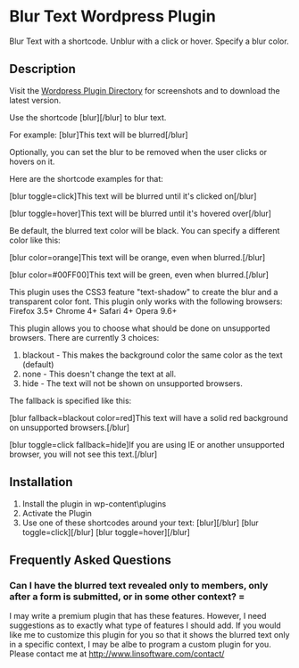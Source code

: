 # Blur Text Wordpress Plugin

Blur Text with a shortcode.  Unblur with a click or hover.  Specify a blur color.

## Description

Visit the [Wordpress Plugin Directory](https://wordpress.org/plugins/blur-text/screenshots/) for screenshots and to download the latest version.

Use the shortcode [blur][/blur] to blur text.

For example:
[blur]This text will be blurred[/blur]

Optionally, you can set the blur to be removed when the user clicks or hovers on it.

Here are the shortcode examples for that:

[blur toggle=click]This text will be blurred until it's clicked on[/blur]

[blur toggle=hover]This text will be blurred until it's hovered over[/blur]

Be default, the blurred text color will be black.  You can specify a different color like this:

[blur color=orange]This text will be orange, even when blurred.[/blur]

[blur color=#00FF00]This text will be green, even when blurred.[/blur]

This plugin uses the CSS3 feature "text-shadow" to create the blur and a transparent color font.  This plugin only works with the following browsers:
Firefox 3.5+
Chrome 4+
Safari 4+
Opera 9.6+

This plugin allows you to choose what should be done on unsupported browsers.  There are currently 3 choices:
1) blackout - This makes the background color the same color as the text  (default)
2) none - This doesn't change the text at all.
3) hide - The text will not be shown on unsupported browsers.

The fallback is specified like this:

[blur fallback=blackout color=red]This text will have a solid red background on unsupported browsers.[/blur]

[blur toggle=click fallback=hide]If you are using IE or another unsupported browser, you will not see this text.[/blur]


## Installation

1. Install the plugin in wp-content\plugins
2. Activate the Plugin
3. Use one of these shortcodes around your text:
[blur][/blur]
[blur toggle=click][/blur]
[blur toggle=hover][/blur]

## Frequently Asked Questions

### Can I have the blurred text revealed only to members, only after a form is submitted, or in some other context? =

I may write a premium plugin that has these features.  However, I need suggestions as to exactly what type of features I
 should add.  If you would like me to customize this plugin for you so that it shows the blurred text only in a
 specific context, I may be albe to program a custom plugin for you.  Please contact me at http://www.linsoftware.com/contact/

